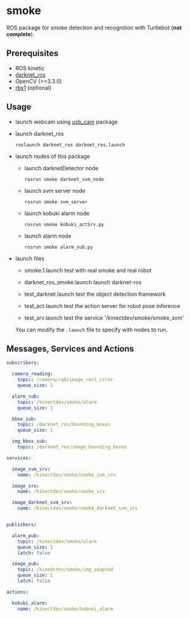 # smoke
ROS package for smoke detection and recognition with Turtlebot (__not complete__).

## Prerequisites
* ROS kinetic
* [darknet_ros](https://github.com/leggedrobotics/darknet_ros)
* OpenCV (>=3.3.0)
* [rbx1](https://github.com/pirobot/rbx1) (optional)

## Usage
* launch webcam using [usb_cam](https://github.com/ros-drivers/usb_cam) package
* launch darknet_ros
  ```
  roslaunch darknet_ros darknet_ros.launch
  ```
* launch nodes of this package
  * launch darknetDetector node
    ```shell
    rosrun smoke darknet_svm_node
    ```
  * launch svm server node
    ```shell
    rosrun smoke svm_server
    ```
  * launch kobuki alarm node
    ```shell
    rosrun smoke kobuki_actSrv.py
    ```
  * launch alarm node
    ```shell
    rosrun smoke alarm_sub.py
    ```
  
* launch files
  * smoke.1.launch
    test with real smoke and real robot

  * darknet_ros_smoke.launch
    launch darknet-ros

  * test_darknet.launch
    test the object detection framework

  * test_act.launch
    test the action server for robot pose inference

  * test_srv.launch
    test the service '/kinectdev/smoke/smoke_svm'

  You can modify the `.launch` file to specify with nodes to run.

## Messages, Services and Actions
```yaml
subscribers:

  camera_reading:
    topic: /camera/rgb/image_rect_color
    queue_size: 1

  alarm_sub:
    topic: /kinectdev/smoke/alarm
    queue_size: 1

  bbox_sub:
    topic: /darknet_ros/bounding_boxes
    queue_size: 1

  img_bbox_sub:
    topic: /darknet_ros/image_bounding_boxes

services:

  image_svm_srv:
    name: /kinectdev/smoke/smoke_svm_srv

  image_srv:
    name: /kinectdev/smoke/smoke_srv

  image_darknet_svm_srv:
    name: /kinectdev/smoke/smoke_darknet_svm_srv


publishers:

  alarm_pub:
    topic: /kinectdev/smoke/alarm
    queue_size: 1
    latch: false

  image_pub:
    topic: /kinedctev/smoke/img_adapted
    queue_size: 1
    latch: false

actions:

  kobuki_alarm:
    name: /kinectdev/smoke/kobuki_alarm
```
  